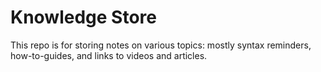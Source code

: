 # Knowledge Store

This repo is for storing notes on various topics: mostly syntax reminders, how-to-guides, and links to videos and articles. 

